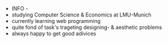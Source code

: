  - INFO -
- studying Computer Science & Economics at LMU-Munich
- currently learning web programming
- quite fond of task's trageting designing- & aesthetic problems
- always happy to get good adivices 


<!---
aristeasy/aristeasy is a ✨ special ✨ repository because its `README.md` (this file) appears on your GitHub profile.
You can click the Preview link to take a look at your changes.
--->
